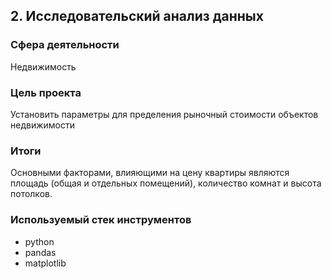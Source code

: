 ## 2. Исследовательский анализ данных

### Сфера деятельности

Недвижимость

### Цель проекта

Установить параметры для пределения рыночный стоимости объектов недвижимости

### Итоги

Основными факторами, влияющими на цену квартиры являются площадь (общая и отдельных помещений), количество комнат и высота потолков. 

### Используемый стек инструментов

- python
- pandas
- matplotlib
